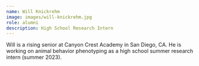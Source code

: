 ```yaml
---
name: Will Knickrehm
image: images/will-knickrehm.jpg
role: alumni
description: High School Research Intern
---
```


Will is a rising senior at Canyon Crest Academy in San Diego, CA. He is working on animal behavior phenotyping as a high school summer research intern (summer 2023).
